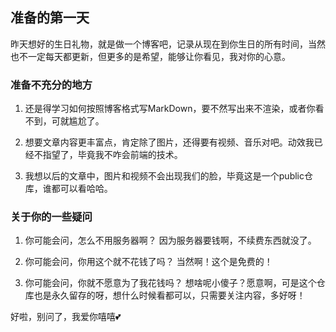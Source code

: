 ## 准备的第一天



昨天想好的生日礼物，就是做一个博客吧，记录从现在到你生日的所有时间，当然也不一定每天都更新，但更多的是希望，能够让你看见，我对你的心意。

### 准备不充分的地方

1. 还是得学习如何按照博客格式写MarkDown，要不然写出来不渲染，或者你看不到，可就尴尬了。

2. 想要文章内容更丰富点，肯定除了图片，还得要有视频、音乐对吧。动效我已经不指望了，毕竟我不咋会前端的技术。

3. 我想以后的文章中，图片和视频不会出现我们的脸，毕竟这是一个public仓库，谁都可以看哈哈。

### 关于你的一些疑问

1. 你可能会问，怎么不用服务器啊？
因为服务器要钱啊，不续费东西就没了。

2. 你可能会问，你用这个就不花钱了吗？
当然啊！这个是免费的！

3. 你可能会问，你就不愿意为了我花钱吗？
想啥呢小傻子？愿意啊，可是这个仓库也是永久留存的呀，想什么时候看都可以，只需要关注内容，多好呀！

好啦，别问了，我爱你嘻嘻💕